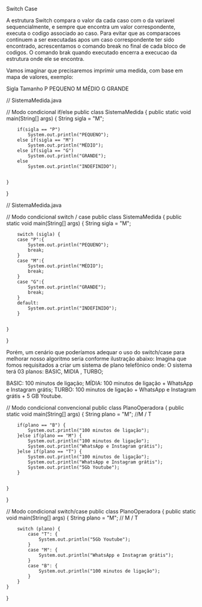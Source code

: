 
Switch Case

A estrutura Switch compara o valor da cada caso com o da variavel sequencialmente,
e sempre que encontra um valor correspondente, executa o codigo associado ao caso.
Para evitar que as comparacoes continuem a ser executadas
apos um caso correspondente ter sido encontrado, acrescentamos
o comando break no final de cada bloco de codigos.
O comando brak quando executado encerra a execucao da 
estrutura onde ele se encontra.

Vamos imaginar que precisaremos imprimir uma medida, com base em mapa de valores, exemplo:

Sigla	Tamanho
P	PEQUENO
M	MÉDIO
G	GRANDE


// SistemaMedida.java

// Modo condicional if/else
public class SistemaMedida {
	public static void main(String[] args) {
		String sigla = "M";

		if(sigla == "P")
			System.out.println("PEQUENO");
		else if(sigla == "M")
			System.out.println("MÉDIO");
		else if(sigla == "G")
			System.out.println("GRANDE");
		else
			System.out.println("INDEFINIDO");
			
		
	}
}


// SistemaMedida.java

// Modo condicional switch / case
public class SistemaMedida {
	public static void main(String[] args) {
		String sigla = "M";

		switch (sigla) {
		case "P":{
			System.out.println("PEQUENO");
			break;
		}
		case "M":{
			System.out.println("MÉDIO");
			break;
		}
		case "G":{
			System.out.println("GRANDE");
			break;
		}
		default:
			System.out.println("INDEFINIDO");
		}
			
		
	}
}



Porém, um cenário que poderíamos adequar o uso do switch/case para melhorar nosso algoritmo seria conforme ilustração abaixo:
Imagina que fomos requisitados a criar um sistema de plano telefônico onde:
O sistema terá 03 planos: BASIC, MIDIA , TURBO;

BASIC: 100 minutos de ligação;
MÍDIA: 100 minutos de ligação + WhatsApp e Instagram grátis;
TURBO: 100 minutos de ligação + WhatsApp e Instagram grátis + 5 GB Youtube.

// Modo condicional convencional
public class PlanoOperadora {
	public static void main(String[] args) {
		String plano = "M"; //M / T
		
		if(plano == "B") {
			System.out.println("100 minutos de ligação");
		}else if(plano == "M") {
			System.out.println("100 minutos de ligação");
			System.out.println("WhatsApp e Instagram grátis");	
		}else if(plano == "T") {
			System.out.println("100 minutos de ligação");
			System.out.println("WhatsApp e Instagram grátis");	
			System.out.println("5Gb Youtube");	
		}
			
		
	}
}

// Modo condicional switch/case
public class PlanoOperadora {
	public static void main(String[] args) {
		String plano = "M"; // M / T

		switch (plano) {
			case "T": {
				System.out.println("5Gb Youtube");
			}
			case "M": {
				System.out.println("WhatsApp e Instagram grátis");
			}
			case "B": {
				System.out.println("100 minutos de ligação");
			}
		}
	}
}


